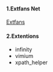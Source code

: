 #### 1.Extfans Net
[Extfans](https://www.extfans.com/) 

#### 2.Extentions
- infinity
- vimium
- xpath_helper

